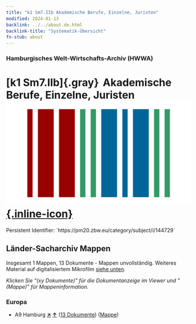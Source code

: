 ```yaml
---
title: "k1 Sm7.IIb Akademische Berufe, Einzelne, Juristen"
modified: 2024-01-13
backlink: ../../about.de.html
backlink-title: "Systematik-Übersicht"
fn-stub: about
---
```


### Hamburgisches Welt-Wirtschafts-Archiv (HWWA)

# [k1 Sm7.IIb]{.gray}&#8201; Akademische Berufe, Einzelne, Juristen &#160; [![Wikidata](/images/Wikidata-logo.svg "Wikidata"){.inline-icon}](http://www.wikidata.org/entity/Q104700184)

<div class="hint">Persistent Identifier: `https://pm20.zbw.eu/category/subject/i/144729`</div>







## Länder-Sacharchiv Mappen






Insgesamt 1 Mappen, 13 Dokumente - Mappen unvollständig. Weiteres Material auf digitalisiertem Mikrofilm [siehe unten](#filmsections).

_Klicken Sie "(xy Dokumente)" für die Dokumentanzeige im Viewer und "(Mappe)" für Mappeninformation._




### Europa

- A9 Hamburg [**&nearr;**](../../../geo/i/140905/about.de.html "Hamburg (alle Mappen)") [**&uarr;**](../../../geo/about.de.html#A9 "Ländersystematik") (<a href="https://pm20.zbw.eu/iiifview/folder/sh/140905,144729" title="über: Hamburg : Akademische Berufe, Einzelne, Juristen" target="_blank">13 Dokumente</a>) ([Mappe](../../../../folder/sh/1409xx/140905/1447xx/144729/about.de.html))



<a id="filmsections" />













